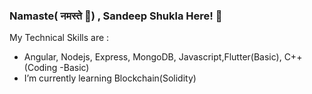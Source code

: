 ### Namaste(  नमस्ते 🙏) , Sandeep Shukla Here!  👋

My Technical Skills are : 

- Angular, Nodejs, Express, MongoDB, Javascript,Flutter(Basic), C++(Coding -Basic)
- I’m currently learning Blockchain(Solidity)
